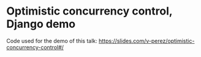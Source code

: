 # Optimistic concurrency control, Django demo

Code used for the demo of this talk: https://slides.com/v-perez/optimistic-concurrency-control#/
